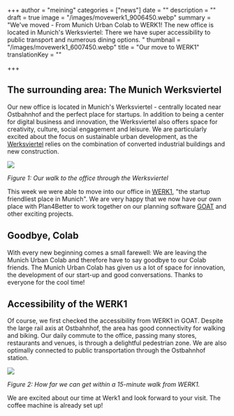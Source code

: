 +++
author = "meining"
categories = ["news"]
date = ""
description = ""
draft = true
image = "/images/movewerk1_9006450.webp"
summary = "We've moved - From Munich Urban Colab to WERK1! The new office is located in Munich's Werksviertel: There we have super accessibility to public transport and numerous dining options. "
thumbnail = "/images/movewerk1_6007450.webp"
title = "Our move to WERK1"
translationKey = ""

+++
## The surrounding area: The Munich Werksviertel

Our new office is located in Munich's Werksviertel - centrally located near Ostbahnhof and the perfect place for startups. In addition to being a center for digital business and innovation, the Werksviertel also offers space for creativity, culture, social engagement and leisure. We are particularly excited about the focus on sustainable urban development, as the [Werksviertel](https://werksviertel-mitte.de/ "Werksviertel ") relies on the combination of converted industrial buildings and new construction.

![](/images/movewerk1-fusszone_76851024.webp)

_Figure 1: Our walk to the office through the Werksviertel_

This week we were able to move into our office in [WERK1](https://www.werk1.com/coworking-muenchen-werk1/ "WERK1"), "the startup friendliest place in Munich". We are very happy that we now have our own place with Plan4Better to work together on our planning software [GOAT](/what-is-goat/ "What is GOAT?") and other exciting projects.

## Goodbye, Colab

With every new beginning comes a small farewell: We are leaving the Munich Urban Colab and therefore have to say goodbye to our Colab friends. The Munich Urban Colab has given us a lot of space for innovation, the development of our start-up and good conversations. Thanks to everyone for the cool time!

## Accessibility of the WERK1 

Of course, we first checked the accessibility from WERK1 in GOAT. Despite the large rail axis at Ostbahnhof, the area has good connectivity for walking and biking. Our daily commute to the office, passing many stores, restaurants and venues, is through a delightful pedestrian zone. We are also optimally connected to public transportation through the Ostbahnhof station.

![](/images/movewerk1_15minmap.webp)

_Figure 2: How far we can get within a 15-minute walk from WERK1._

We are excited about our time at Werk1 and look forward to your visit. The coffee machine is already set up!